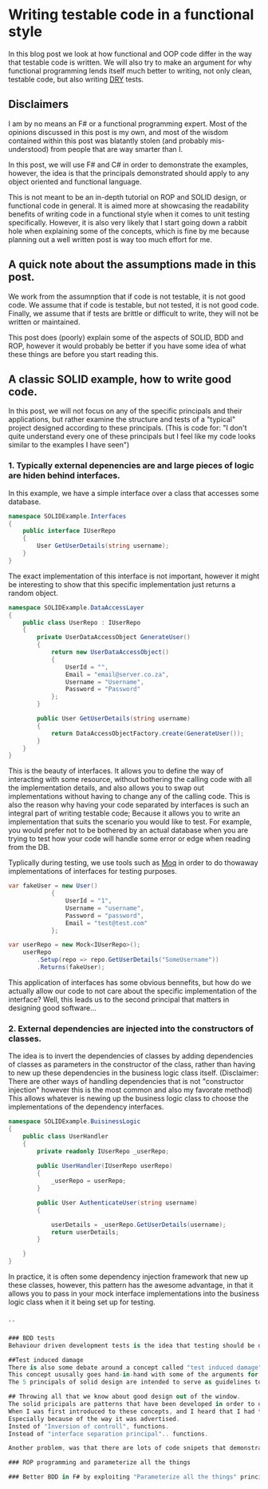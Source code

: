 # Writing testable code in a functional style

In this blog post we look at how functional and OOP code differ in the way that testable code is written.
We will also try to make an argument for why functional programming lends itself much better to writing, not only clean, testable code, but also writing [DRY](https://www.google.com) tests.

## Disclaimers
I am by no means an F# or a functional programming expert.
Most of the opinions discussed in this post is my own, and most of the wisdom contained within this post was blatantly stolen (and probably mis-understood) from people that are way smarter than I.

In this post, we will use F# and C# in order to demonstrate the examples, however, the idea is that the principals demonstrated should apply to any object oriented and functional language.

This is not meant to be an in-depth tutorial on ROP and SOLID design, or functional code in general.
It is aimed more at showcasing the readability benefits of writing code in a functional style when it comes to unit testing specifically.
However, it is also very likely that I start going down a rabbit hole when explaining some of the concepts, which is fine by me because planning out a well written post is way too much effort for me.

## A quick note about the assumptions made in this post.
We work from the assumnption that if code is not testable, it is not good code.
We assume that if code is testable, but not tested, it is not good code.
Finally, we assume that if tests are brittle or difficult to write, they will not be written or maintained.

This post does (poorly) explain some of the aspects of SOLID, BDD and ROP, however it would probably be better if you have some idea of what these things are before you start reading this. 

## A classic SOLID example, how to write good code.
In this post, we will not focus on any of the specific principals and their applications, but rather examine the structure and tests of a "typical" project designed according to these principals. (This is code for: "I don't quite understand every one of these principals but I feel like my code looks similar to the examples I have seen")

### 1. Typically external depenencies are and large pieces of logic are hiden behind interfaces.
In this example, we have a simple interface over a class that accesses some database.

```csharp
namespace SOLIDExample.Interfaces
{
    public interface IUserRepo
    {
        User GetUserDetails(string username);
    }
}
```
The exact implementation of this interface is not important, however it might be interesting to show that this specific implementation just returns a random object.
```csharp
namespace SOLIDExample.DataAccessLayer
{
    public class UserRepo : IUserRepo
    {
        private UserDataAccessObject GenerateUser()
        {
            return new UserDataAccessObject()
            {
                UserId = "",
                Email = "email@server.co.za",
                Username = "Username",
                Password = "Password"
            };
        }

        public User GetUserDetails(string username)
        {
            return DataAccessObjectFactory.create(GenerateUser());
        }
    }
}
```
This is the beauty of interfaces. It allows you to define the way of interacting with some resource, without bothering the calling code with all the implementation details, and also allows you to swap out implementations without having to change any of the calling code.
This is also the reason why having your code separated by interfaces is such an integral part of writing testable code; Because it allows you to write an implementation that suits the scenario you would like to test.
For example, you would prefer not to be bothered by an actual database when you are trying to test how your code will handle some error or edge when reading from the DB.

Typlically during testing, we use tools such as [Moq](https://www.google.com) in order to do thowaway implementations of interfaces for testing purposes.
```csharp
var fakeUser = new User()
            {
                UserId = "1",
                Username = "username",
                Password = "password",
                Email = "test@test.com"
            };

var userRepo = new Mock<IUserRepo>();
    userRepo
        .Setup(repo => repo.GetUserDetails("SomeUsername"))
        .Returns(fakeUser);
```

This application of interfaces has some obvious bennefits, but how do we actually allow our code to not care about the specific implementation of the interface?
Well, this leads us to the second principal that matters in designing good software...

### 2. External dependencies are injected into the constructors of classes.
The idea is to invert the dependencies of classes by adding dependencies of classes as parameters in the constructor of the class, rather than having to new up these dependencies in the business logic class itself.
(Disclaimer: There are other ways of handling dependencies that is not "constructor injection" however this is the most common and also my favorate method)
This allows whatever is newing up the business logic class to choose the implementations of the dependency interfaces.

```csharp
namespace SOLIDExample.BuisinessLogic
{
    public class UserHandler
    {
        private readonly IUserRepo _userRepo;
        
        public UserHandler(IUserRepo userRepo)
        {
            _userRepo = userRepo;
        }

        public User AuthenticateUser(string username)
        {

            userDetails = _userRepo.GetUserDetails(username);
            return userDetails;
        }

    }
}
```

In practice, it is often some dependency injection framework that new up these classes, however, this pattern has the awesome advantage, in that it allows you to pass in your mock interface implementations into the business logic class when it it being set up for testing.

```csharp

``

### BDD tests
Behaviour driven development tests is the idea that testing should be done in a way that allows tests to act as documentation of the expected behaviour of

##Test induced damage
There is also some debate around a concept called "test induced damage", whereby code is made more complicated in order to make it more testable.
This concept ususally goes hand-in-hand with some of the arguments for SOLID design.
The 5 principals of solid design are intended to serve as guidelines to writing more testable and maintainable code.

## Throwing all that we know about good design out of the window.
The solid pricipals are patterns that have been developed in order to deal with some of the common problems one encounters when writing large scale object oriented code.
When I was first introduced to these concepts, and I heard that I had to throw all the nice SOLID habits that I had spent so much time learning and advocating for, out of the window, I was resistant to say the least.
Especially because of the way it was advertised.
Insted of "Inversion of controll", functions.
Instead of "interface separation principal".. functions.

Another problem, was that there are lots of code snipets that demonstrate many of these principals, however, there was nothing that I could look at and see the benefit on a large system with lots of complexity.

### ROP programming and parameterize all the things

### Better BDD in F# by exploiting "Parameterize all the things" principal
